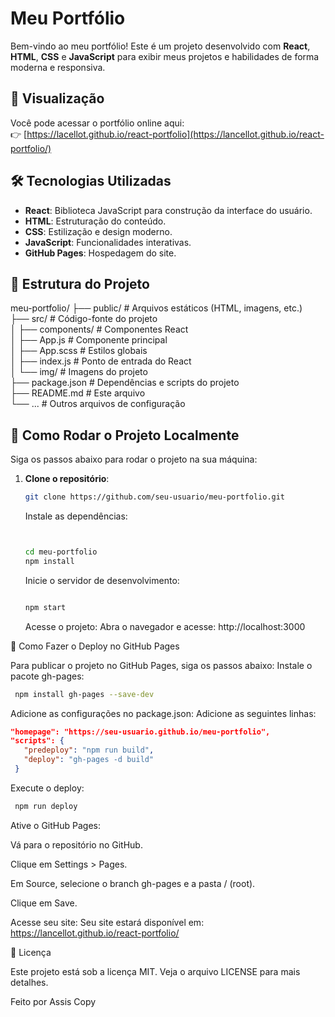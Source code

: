 # Meu Portfólio

Bem-vindo ao meu portfólio! Este é um projeto desenvolvido com **React**, **HTML**, **CSS** e **JavaScript** para exibir meus projetos e habilidades de forma moderna e responsiva.

## 🚀 Visualização

Você pode acessar o portfólio online aqui:  
👉 [https://lacellot.github.io/react-portfolio](https://lancellot.github.io/react-portfolio/)

## 🛠️ Tecnologias Utilizadas

- **React**: Biblioteca JavaScript para construção da interface do usuário.
- **HTML**: Estruturação do conteúdo.
- **CSS**: Estilização e design moderno.
- **JavaScript**: Funcionalidades interativas.
- **GitHub Pages**: Hospedagem do site.

## 📁 Estrutura do Projeto

meu-portfolio/
├── public/ # Arquivos estáticos (HTML, imagens, etc.)               
├── src/ # Código-fonte do projeto                         
│ ├── components/ # Componentes React                   
│ ├── App.js # Componente principal                   
│ ├── App.scss # Estilos globais                  
│ ├── index.js # Ponto de entrada do React               
│ └── img/ # Imagens do projeto            
├── package.json # Dependências e scripts do projeto                  
├── README.md # Este arquivo                    
└── ... # Outros arquivos de configuração                             



## 🚀 Como Rodar o Projeto Localmente

Siga os passos abaixo para rodar o projeto na sua máquina:

1. **Clone o repositório**:
   ```bash
   git clone https://github.com/seu-usuario/meu-portfolio.git
   ```

    Instale as dependências:
    ```bash
    

    cd meu-portfolio
    npm install
    ```

    Inicie o servidor de desenvolvimento:
    ```bash
   
    npm start
    ```
    Acesse o projeto:
    Abra o navegador e acesse:
    http://localhost:3000

🚀 Como Fazer o Deploy no GitHub Pages

Para publicar o projeto no GitHub Pages, siga os passos abaixo:
    Instale o pacote gh-pages:  
   ```bash
    npm install gh-pages --save-dev
   ```
 Adicione as configurações no package.json:
 Adicione as seguintes linhas:
    
   ```json
   "homepage": "https://seu-usuario.github.io/meu-portfolio",
   "scripts": {
      "predeploy": "npm run build",
      "deploy": "gh-pages -d build"
    }
   ```
   Execute o deploy:
   ```bash
    npm run deploy
   ```
   Ative o GitHub Pages:

   Vá para o repositório no GitHub.

   Clique em Settings > Pages.

   Em Source, selecione o branch gh-pages e a pasta / (root).

   Clique em Save.

   Acesse seu site:
   Seu site estará disponível em:
   https://lancellot.github.io/react-portfolio/


📄 Licença

Este projeto está sob a licença MIT. Veja o arquivo LICENSE para mais detalhes.

Feito por Assis
Copy

